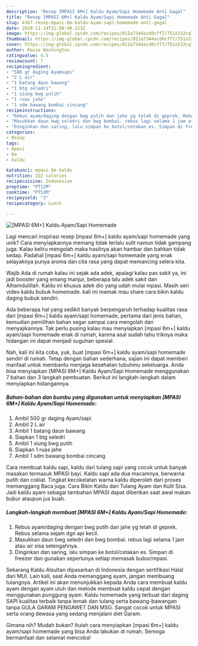 ```yaml
---
description: "Resep [MPASI 6M+] Kaldu Ayam/Sapi Homemade Anti Gagal"
title: "Resep [MPASI 6M+] Kaldu Ayam/Sapi Homemade Anti Gagal"
slug: 4367-resep-mpasi-6m-kaldu-ayam-sapi-homemade-anti-gagal
date: 2020-11-14T21:50:40.213Z
image: https://img-global.cpcdn.com/recipes/011a7344acd0cff7/751x532cq70/mpasi-6m-kaldu-ayamsapi-homemade-foto-resep-utama.jpg
thumbnail: https://img-global.cpcdn.com/recipes/011a7344acd0cff7/751x532cq70/mpasi-6m-kaldu-ayamsapi-homemade-foto-resep-utama.jpg
cover: https://img-global.cpcdn.com/recipes/011a7344acd0cff7/751x532cq70/mpasi-6m-kaldu-ayamsapi-homemade-foto-resep-utama.jpg
author: Roxie Washington
ratingvalue: 4.5
reviewcount: 7
recipeingredient:
- "500 gr daging Ayamsapi"
- "2 L air"
- "1 batang daun bawang"
- "1 btg seledri"
- "1 siung bwg putih"
- "1 ruas jahe"
- "1 sdm bawang bombai cincang"
recipeinstructions:
- "Rebus ayam/daging dengan bwg putih dan jahe yg telah di geprek. Rebus selama sejam dgn api kecil."
- "Masukkan daun bwg seledri dan bwg bombai. rebus lagi selama 1 jam atau air sisa setengahnya."
- "Dinginkan dan saring, lalu simpan ke botol/cetakan es. Simpan di freezer dan gunakan seperlunya setiap memasak bubur/mpasi."
categories:
- Resep
tags:
- mpasi
- 6m
- kaldu

katakunci: mpasi 6m kaldu 
nutrition: 222 calories
recipecuisine: Indonesian
preptime: "PT12M"
cooktime: "PT53M"
recipeyield: "3"
recipecategory: Lunch

---
```



![[MPASI 6M+] Kaldu Ayam/Sapi Homemade](https://img-global.cpcdn.com/recipes/011a7344acd0cff7/751x532cq70/mpasi-6m-kaldu-ayamsapi-homemade-foto-resep-utama.jpg)

Lagi mencari inspirasi resep [mpasi 6m+] kaldu ayam/sapi homemade yang unik? Cara menyiapkannya memang tidak terlalu sulit namun tidak gampang juga. Kalau keliru mengolah maka hasilnya akan hambar dan bahkan tidak sedap. Padahal [mpasi 6m+] kaldu ayam/sapi homemade yang enak selayaknya punya aroma dan cita rasa yang dapat memancing selera kita.

Wajib Ada di rumah kalau ini sejak ada adek, apalagi kalau pas sakit ya, ini jadi booster yang emang manjur, beberapa lalu adek sakit dan Alhamdulillah. Kaldu ini khusus adek dio yang udah mulai mpasi. Masih seri video kaldu bubuk homemade. kali ini mamak mau share cara bikin kaldu daging bubuk sendiri.

Ada beberapa hal yang sedikit banyak berpengaruh terhadap kualitas rasa dari [mpasi 6m+] kaldu ayam/sapi homemade, pertama dari jenis bahan, kemudian pemilihan bahan segar sampai cara mengolah dan menyajikannya. Tak perlu pusing kalau mau menyiapkan [mpasi 6m+] kaldu ayam/sapi homemade enak di rumah, karena asal sudah tahu triknya maka hidangan ini dapat menjadi suguhan spesial.


Nah, kali ini kita coba, yuk, buat [mpasi 6m+] kaldu ayam/sapi homemade sendiri di rumah. Tetap dengan bahan sederhana, sajian ini dapat memberi manfaat untuk membantu menjaga kesehatan tubuhmu sekeluarga. Anda bisa menyiapkan [MPASI 6M+] Kaldu Ayam/Sapi Homemade menggunakan 7 bahan dan 3 langkah pembuatan. Berikut ini langkah-langkah dalam menyiapkan hidangannya.

<!--inarticleads1-->

##### Bahan-bahan dan bumbu yang digunakan untuk menyiapkan [MPASI 6M+] Kaldu Ayam/Sapi Homemade:

1. Ambil 500 gr daging Ayam/sapi
1. Ambil 2 L air
1. Ambil 1 batang daun bawang
1. Siapkan 1 btg seledri
1. Ambil 1 siung bwg putih
1. Siapkan 1 ruas jahe
1. Ambil 1 sdm bawang bombai cincang


Cara membuat kaldu sapi, kaldu dari tulang sapi yang cocok untuk banyak masakan termasuk MPASI bayi. Kaldu sapi ada dua macamnya, berwarna putih dan coklat. Tingkat kecokelatan warna kaldu diperoleh dari proses memanggang Baca juga: Cara Bikin Kaldu dari Tulang Ayam dan Kulit Sisa. Jadi kaldu ayam sebagai tambahan MPASI dapat diberikan saat awal makan bubur ataupun jus buah. 

<!--inarticleads2-->

##### Langkah-langkah membuat [MPASI 6M+] Kaldu Ayam/Sapi Homemade:

1. Rebus ayam/daging dengan bwg putih dan jahe yg telah di geprek. Rebus selama sejam dgn api kecil.
1. Masukkan daun bwg seledri dan bwg bombai. rebus lagi selama 1 jam atau air sisa setengahnya.
1. Dinginkan dan saring, lalu simpan ke botol/cetakan es. Simpan di freezer dan gunakan seperlunya setiap memasak bubur/mpasi.


Sekarang Kaldu Alsultan dipasarkan di Indonesia dengan sertifikasi Halal dari MUI. Lain kali, saat Anda memanggang ayam, jangan membuang tulangnya. Artikel ini akan menunjukkan kepada Anda cara membuat kaldu ayam dengan ayam utuh dan metode membuat kaldu cepat dengan menggunakan punggung ayam. Kaldu homemade yang terbuat dari daging SAPI kualitas terbaik tanpa lemak dan tulang serta bawang-bawangan tanpa GULA GARAM PENGAWET DAN MSG. Sangat cocok untuk MPASI serta orang dewasa yang sedang menjalani diet Garam. 

Gimana nih? Mudah bukan? Itulah cara menyiapkan [mpasi 6m+] kaldu ayam/sapi homemade yang bisa Anda lakukan di rumah. Semoga bermanfaat dan selamat mencoba!
